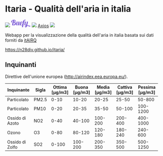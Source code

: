 # Itaria - Qualità dell'aria in italia
[<img src="https://vuejs.org/images/logo.png?_sw-precache=cf23526f451784ff137f161b8fe18d5a" width="32">](https://vuejs.org/)
[<img src="https://raw.githubusercontent.com/buefy/buefy/dev/static/img/buefy-logo.png" width="64">](https://buefy.org/)
[<img src="https://vcalendar.io/hero.png" width="32">](https://v-calendar.io/)
[Axios](https://github.com/axios/axios)
[<img src="https://camo.githubusercontent.com/a42604d171b0b0ea871b7826dbc927d4cfdfaefb/68747470733a2f2f64336a732e6f72672f6c6f676f2e7376673f73616e6974697a653d74727565" width="32">](https://d3js.org//)


Webapp per la visualizzazione della qualità dell'aria in italia basata sui dati forniti da [itAIRQ](https://github.com/n28div/itAIRQ)

https://n28div.github.io/itaria/


## Inquinanti
Direttive dell'unione europea (http://airindex.eea.europa.eu/).

|Inquinante|Sigla|Ottima [µg/m3]|Buona [µg/m3]|Media [µg/m3]|Cattiva [µg/m3]|Pessima [µg/m3]
|---|---|---|---|---|---|---|
Particolato|PM2.5|0-10|10-20|20-25|25-50|50-800
Particolato|PM10|0-20|20-35|35-50|50-100|100-1200
Ossido di Azoto|NO2|0-40|40-100|100-200|200-400|400-1000|
Ozono|O3|0-80|80-120|120-180|180-240|240-600|
Ossido di Zolfo|SO2|0-100|100-200|200-350|350-500|500-1250|
